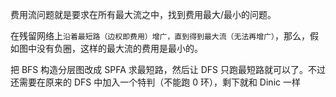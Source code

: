 费用流问题就是要求在所有最大流之中，找到费用最大/最小的问题。

在残留网络上`沿着最短路（边权即费用）增广，直到得到最大流（无法再增广）`，那么，假如图中没有负圈，这样的最大流的费用是最小的。

把 BFS 构造分层图改成 SPFA 求最短路，然后让 DFS 只跑最短路就可以了。不过还需要在原来的 DFS 中加入一个特判（不能跑 0 环），剩下就和 Dinic 一样
